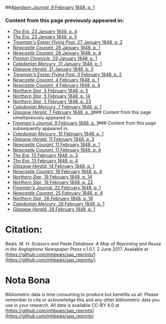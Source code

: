 ##[*Aberdeen Journal*, 9 February 1848, p. 1](https://mhbeals.github.io/sap_html/Aberdeen-Journal/Aberdeen-Journal-9-February-1848-p-1)

### Content from this page previously appeared in:
+ [*The Era*, 23 January 1848, p. 4](https://mhbeals.github.io/sap_html/The-Era/The-Era-23-January-1848-p-4)
+ [*The Era*, 23 January 1848, p. 5](https://mhbeals.github.io/sap_html/The-Era/The-Era-23-January-1848-p-5)
+ [*Trewman's Exeter Flying Post*, 27 January 1848, p. 2](https://mhbeals.github.io/sap_html/Trewman's-Exeter-Flying-Post/Trewman's-Exeter-Flying-Post-27-January-1848-p-2)
+ [*Newcastle Courant*, 28 January 1848, p. 1](https://mhbeals.github.io/sap_html/Newcastle-Courant/Newcastle-Courant-28-January-1848-p-1)
+ [*Newcastle Courant*, 28 January 1848, p. 4](https://mhbeals.github.io/sap_html/Newcastle-Courant/Newcastle-Courant-28-January-1848-p-4)
+ [*Preston Chronicle*, 29 January 1848, p. 1](https://mhbeals.github.io/sap_html/Preston-Chronicle/Preston-Chronicle-29-January-1848-p-1)
+ [*Caledonian Mercury*, 31 January 1848, p. 1](https://mhbeals.github.io/sap_html/Caledonian-Mercury/Caledonian-Mercury-31-January-1848-p-1)
+ [*Glasgow Herald*, 31 January 1848, p. 3](https://mhbeals.github.io/sap_html/Glasgow-Herald/Glasgow-Herald-31-January-1848-p-3)
+ [*Trewman's Exeter Flying Post*, 3 February 1848, p. 2](https://mhbeals.github.io/sap_html/Trewman's-Exeter-Flying-Post/Trewman's-Exeter-Flying-Post-3-February-1848-p-2)
+ [*Newcastle Courant*, 4 February 1848, p. 1](https://mhbeals.github.io/sap_html/Newcastle-Courant/Newcastle-Courant-4-February-1848-p-1)
+ [*Newcastle Courant*, 4 February 1848, p. 4](https://mhbeals.github.io/sap_html/Newcastle-Courant/Newcastle-Courant-4-February-1848-p-4)
+ [*Northern Star*, 5 February 1848, p. 5](https://mhbeals.github.io/sap_html/Northern-Star/Northern-Star-5-February-1848-p-5)
+ [*Northern Star*, 5 February 1848, p. 14](https://mhbeals.github.io/sap_html/Northern-Star/Northern-Star-5-February-1848-p-14)
+ [*Northern Star*, 5 February 1848, p. 23](https://mhbeals.github.io/sap_html/Northern-Star/Northern-Star-5-February-1848-p-23)
+ [*Caledonian Mercury*, 7 February 1848, p. 1](https://mhbeals.github.io/sap_html/Caledonian-Mercury/Caledonian-Mercury-7-February-1848-p-1)
+ [*Glasgow Herald*, 7 February 1848, p. 3](https://mhbeals.github.io/sap_html/Glasgow-Herald/Glasgow-Herald-7-February-1848-p-3)### Content from this page simeltaneously appeared in:
+ [*Freeman's Journal*, 9 February 1848, p. 1](https://mhbeals.github.io/sap_html/Freeman's-Journal/Freeman's-Journal-9-February-1848-p-1)### Content from this page subsequently appeared in:
+ [*Caledonian Mercury*, 10 February 1848, p. 1](https://mhbeals.github.io/sap_html/Caledonian-Mercury/Caledonian-Mercury-10-February-1848-p-1)
+ [*Glasgow Herald*, 11 February 1848, p. 3](https://mhbeals.github.io/sap_html/Glasgow-Herald/Glasgow-Herald-11-February-1848-p-3)
+ [*Newcastle Courant*, 11 February 1848, p. 1](https://mhbeals.github.io/sap_html/Newcastle-Courant/Newcastle-Courant-11-February-1848-p-1)
+ [*Newcastle Courant*, 11 February 1848, p. 4](https://mhbeals.github.io/sap_html/Newcastle-Courant/Newcastle-Courant-11-February-1848-p-4)
+ [*The Era*, 13 February 1848, p. 3](https://mhbeals.github.io/sap_html/The-Era/The-Era-13-February-1848-p-3)
+ [*The Era*, 13 February 1848, p. 4](https://mhbeals.github.io/sap_html/The-Era/The-Era-13-February-1848-p-4)
+ [*Glasgow Herald*, 14 February 1848, p. 1](https://mhbeals.github.io/sap_html/Glasgow-Herald/Glasgow-Herald-14-February-1848-p-1)
+ [*Newcastle Courant*, 18 February 1848, p. 4](https://mhbeals.github.io/sap_html/Newcastle-Courant/Newcastle-Courant-18-February-1848-p-4)
+ [*Northern Star*, 19 February 1848, p. 14](https://mhbeals.github.io/sap_html/Northern-Star/Northern-Star-19-February-1848-p-14)
+ [*Northern Star*, 19 February 1848, p. 22](https://mhbeals.github.io/sap_html/Northern-Star/Northern-Star-19-February-1848-p-22)
+ [*Freeman's Journal*, 22 February 1848, p. 1](https://mhbeals.github.io/sap_html/Freeman's-Journal/Freeman's-Journal-22-February-1848-p-1)
+ [*Newcastle Courant*, 25 February 1848, p. 4](https://mhbeals.github.io/sap_html/Newcastle-Courant/Newcastle-Courant-25-February-1848-p-4)
+ [*Northern Star*, 26 February 1848, p. 16](https://mhbeals.github.io/sap_html/Northern-Star/Northern-Star-26-February-1848-p-16)
+ [*Caledonian Mercury*, 28 February 1848, p. 1](https://mhbeals.github.io/sap_html/Caledonian-Mercury/Caledonian-Mercury-28-February-1848-p-1)
+ [*Glasgow Herald*, 28 February 1848, p. 1](https://mhbeals.github.io/sap_html/Glasgow-Herald/Glasgow-Herald-28-February-1848-p-1)
                    
# Citation: 

Beals. M. H. *Scissors and Paste Database: A Map of Reprinting and Reuse in the Anglophone Newspaper Press v.1.0.1.* 2 June 2017. Available at [https://github.com/mhbeals/sap_reprints/](https://github.com/mhbeals/sap_reprints/). 
                    
# Nota Bona

Bibliometric data is time consuming to produce but benefits us all. Please remember to cite or acknowledge this and any other bibliometric data you use in your research. All data is available CC-BY 4.0 at [https://github.com/mhbeals/sap_reprints](https://github.com/mhbeals/sap_reprints)